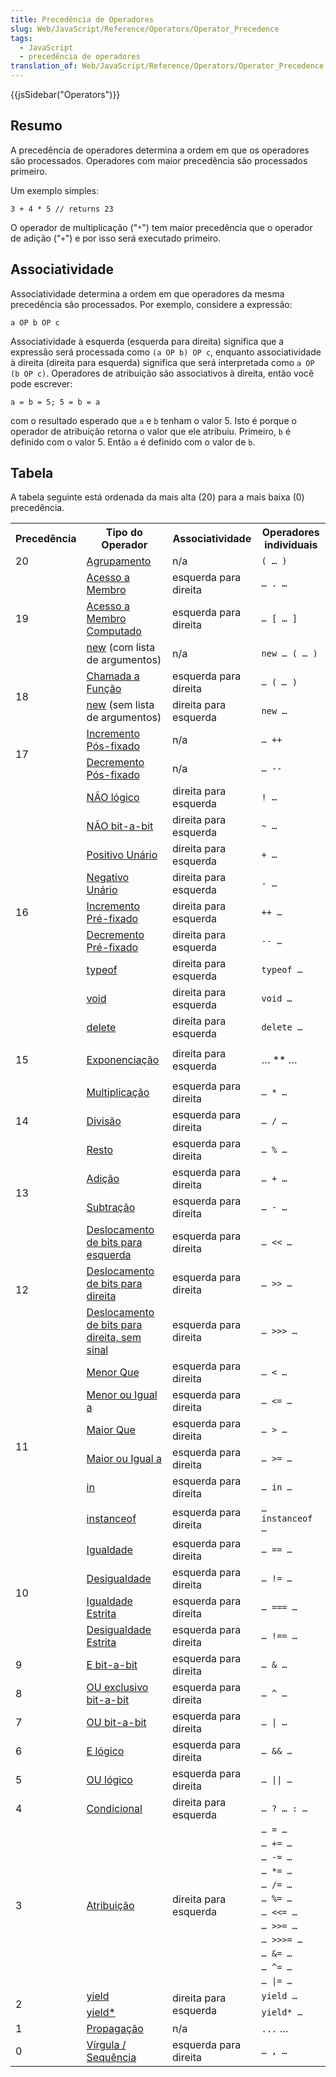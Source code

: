 ```yaml
---
title: Precedência de Operadores
slug: Web/JavaScript/Reference/Operators/Operator_Precedence
tags:
  - JavaScript
  - precedência de operadores
translation_of: Web/JavaScript/Reference/Operators/Operator_Precedence
---
```

{{jsSidebar("Operators")}}

## Resumo

A precedência de operadores determina a ordem em que os operadores são processados. Operadores com maior precedência são processados primeiro.

Um exemplo simples:

    3 + 4 * 5 // returns 23

O operador de multiplicação ("`*`") tem maior precedência que o operador de adição ("`+`") e por isso será executado primeiro.

## Associatividade

Associatividade determina a ordem em que operadores da mesma precedência são processados. Por exemplo, considere a expressão:

    a OP b OP c

Associatividade à esquerda (esquerda para direita) significa que a expressão será processada como `(a OP b) OP c`, enquanto associatividade à direita (direita para esquerda) significa que será interpretada como `a OP (b OP c)`. Operadores de atribuição são associativos à direita, então você pode escrever:

    a = b = 5; 5 = b = a

com o resultado esperado que `a` e `b` tenham o valor 5. Isto é porque o operador de atribuição retorna o valor que ele atribuiu. Primeiro, `b` é definido com o valor 5. Então `a` é definido com o valor de `b`.

## Tabela

A tabela seguinte está ordenada da mais alta (20) para a mais baixa (0) precedência.

<table class="fullwidth-table">
  <tbody>
    <tr>
      <th>Precedência</th>
      <th>Tipo do Operador</th>
      <th>Associatividade</th>
      <th>Operadores individuais</th>
    </tr>
    <tr>
      <td>20</td>
      <td>
        <a href="/en-US/docs/Web/JavaScript/Reference/Operators/Grouping"
          >Agrupamento</a
        >
      </td>
      <td>n/a</td>
      <td><code>( … )</code></td>
    </tr>
    <tr>
      <td rowspan="3">19</td>
      <td>
        <a
          href="https://developer.mozilla.org/en-US/docs/Web/JavaScript/Reference/Operators/Property_Accessors#Dot_notation"
          >Acesso a Membro</a
        >
      </td>
      <td>esquerda para direita</td>
      <td><code>… . …</code></td>
    </tr>
    <tr>
      <td>
        <a
          href="https://developer.mozilla.org/en-US/docs/Web/JavaScript/Reference/Operators/Property_Accessors#Dot_notation"
          >Acesso a Membro Computado</a
        >
      </td>
      <td>esquerda para direita</td>
      <td><code>… [ … ]</code></td>
    </tr>
    <tr>
      <td>
        <a
          href="/en-US/docs/JavaScript/Reference/Operators/Special/new"
          title="JavaScript/Reference/Operators/Special_Operators/new_Operator"
          >new</a
        >
        (com lista de argumentos)
      </td>
      <td>n/a</td>
      <td><code>new … ( … )</code></td>
    </tr>
    <tr>
      <td rowspan="2">18</td>
      <td>
        <a
          href="/en-US/docs/Web/JavaScript/Guide/Functions"
          title="JavaScript/Reference/Operators/Special_Operators/function_call"
          >Chamada a Função</a
        >
      </td>
      <td>esquerda para direita</td>
      <td>
        <code>… ( <var>… </var>)</code>
      </td>
    </tr>
    <tr>
      <td>
        <a
          href="/en-US/docs/Web/JavaScript/Reference/Operators/new"
          title="JavaScript/Reference/Operators/Special_Operators/new_Operator"
          >new</a
        >
        (sem lista de argumentos)
      </td>
      <td>direita para esquerda</td>
      <td><code>new …</code></td>
    </tr>
    <tr>
      <td rowspan="2">17</td>
      <td>
        <a
          href="/en-US/docs/Web/JavaScript/Reference/Operators/Arithmetic_Operators#Increment"
          title="JavaScript/Reference/Operators/Arithmetic_Operators"
          >Incremento Pós-fixado</a
        >
      </td>
      <td>n/a</td>
      <td><code>… ++</code></td>
    </tr>
    <tr>
      <td>
        <a
          href="/en-US/docs/Web/JavaScript/Reference/Operators/Arithmetic_Operators#Decrement"
          title="JavaScript/Reference/Operators/Arithmetic_Operators"
          >Decremento Pós-fixado</a
        >
      </td>
      <td>n/a</td>
      <td><code>… --</code></td>
    </tr>
    <tr>
      <td rowspan="9">16</td>
      <td>
        <a
          href="/en-US/docs/Web/JavaScript/Reference/Operators/Logical_Operators#Logical_NOT"
          title="JavaScript/Reference/Operators/Logical_Operators"
          >NÃO lógico</a
        >
      </td>
      <td>direita para esquerda</td>
      <td><code>! …</code></td>
    </tr>
    <tr>
      <td>
        <a
          href="/en-US/docs/Web/JavaScript/Reference/Operators/Bitwise_Operators#Bitwise_NOT"
          title="JavaScript/Reference/Operators/Bitwise_Operators"
          >NÃO bit-a-bit</a
        >
      </td>
      <td>direita para esquerda</td>
      <td><code>~ …</code></td>
    </tr>
    <tr>
      <td>
        <a
          href="/en-US/docs/Web/JavaScript/Reference/Operators/Arithmetic_Operators#Unary_plus"
          title="JavaScript/Reference/Operators/Arithmetic_Operators"
          >Positivo Unário</a
        >
      </td>
      <td>direita para esquerda</td>
      <td><code>+ …</code></td>
    </tr>
    <tr>
      <td>
        <a
          href="/en-US/docs/Web/JavaScript/Reference/Operators/Arithmetic_Operators#Unary_negation"
          title="JavaScript/Reference/Operators/Arithmetic_Operators"
          >Negativo Unário</a
        >
      </td>
      <td>direita para esquerda</td>
      <td><code>- …</code></td>
    </tr>
    <tr>
      <td>
        <a
          href="/en-US/docs/Web/JavaScript/Reference/Operators/Arithmetic_Operators#Increment"
          title="JavaScript/Reference/Operators/Arithmetic_Operators"
          >Incremento Pré-fixado</a
        >
      </td>
      <td>direita para esquerda</td>
      <td><code>++ …</code></td>
    </tr>
    <tr>
      <td>
        <a
          href="/en-US/docs/Web/JavaScript/Reference/Operators/Arithmetic_Operators#Decrement"
          title="JavaScript/Reference/Operators/Arithmetic_Operators"
          >Decremento Pré-fixado</a
        >
      </td>
      <td>direita para esquerda</td>
      <td><code>-- …</code></td>
    </tr>
    <tr>
      <td>
        <a
          href="/en-US/docs/Web/JavaScript/Reference/Operators/typeof"
          title="JavaScript/Reference/Operators/Special_Operators/typeof_Operator"
          >typeof</a
        >
      </td>
      <td>direita para esquerda</td>
      <td><code>typeof …</code></td>
    </tr>
    <tr>
      <td>
        <a
          href="/en-US/docs/Web/JavaScript/Reference/Operators/void"
          title="JavaScript/Reference/Operators/Special_Operators/void_Operator"
          >void</a
        >
      </td>
      <td>direita para esquerda</td>
      <td><code>void …</code></td>
    </tr>
    <tr>
      <td>
        <a
          href="/en-US/docs/Web/JavaScript/Reference/Operators/delete"
          title="JavaScript/Reference/Operators/Special_Operators/delete_Operator"
          >delete</a
        >
      </td>
      <td>direita para esquerda</td>
      <td><code>delete …</code></td>
    </tr>
    <tr>
      <td>15</td>
      <td>
        <p>
          <a
            href="https://developer.mozilla.org/en-US/docs/Web/JavaScript/Reference/Operators/Arithmetic_Operators#Exponentiation"
            >Exponenciação</a
          >
        </p>
      </td>
      <td>direita para esquerda</td>
      <td>… ** …</td>
    </tr>
    <tr>
      <td rowspan="3">14</td>
      <td>
        <a
          href="/en-US/docs/Web/JavaScript/Reference/Operators/Arithmetic_Operators#Multiplication"
          title="JavaScript/Reference/Operators/Arithmetic_Operators"
          >Multiplicação</a
        >
      </td>
      <td>esquerda para direita</td>
      <td><code>… * …</code></td>
    </tr>
    <tr>
      <td>
        <a
          href="/en-US/docs/Web/JavaScript/Reference/Operators/Arithmetic_Operators#Division"
          title="JavaScript/Reference/Operators/Arithmetic_Operators"
          >Divisão</a
        >
      </td>
      <td>esquerda para direita</td>
      <td><code>… / …</code></td>
    </tr>
    <tr>
      <td>
        <a
          href="/en-US/docs/Web/JavaScript/Reference/Operators/Arithmetic_Operators#Remainder"
          title="JavaScript/Reference/Operators/Arithmetic_Operators"
          >Resto</a
        >
      </td>
      <td>esquerda para direita</td>
      <td><code>… % …</code></td>
    </tr>
    <tr>
      <td rowspan="2">13</td>
      <td>
        <a
          href="/en-US/docs/Web/JavaScript/Reference/Operators/Arithmetic_Operators#Addition"
          title="JavaScript/Reference/Operators/Arithmetic_Operators"
          >Adição</a
        >
      </td>
      <td>esquerda para direita</td>
      <td><code>… + …</code></td>
    </tr>
    <tr>
      <td>
        <a
          href="/en-US/docs/Web/JavaScript/Reference/Operators/Arithmetic_Operators#Subtraction"
          title="JavaScript/Reference/Operators/Arithmetic_Operators"
          >Subtração</a
        >
      </td>
      <td>esquerda para direita</td>
      <td><code>… - …</code></td>
    </tr>
    <tr>
      <td rowspan="3">12</td>
      <td>
        <a
          href="/en-US/docs/Web/JavaScript/Reference/Operators/Bitwise_Operators"
          title="JavaScript/Reference/Operators/Bitwise_Operators"
          >Deslocamento de bits para esquerda</a
        >
      </td>
      <td>esquerda para direita</td>
      <td><code>… &#x3C;&#x3C; …</code></td>
    </tr>
    <tr>
      <td>
        <a
          href="/en-US/docs/Web/JavaScript/Reference/Operators/Bitwise_Operators"
          title="JavaScript/Reference/Operators/Bitwise_Operators"
          >Deslocamento de bits para direita</a
        >
      </td>
      <td>esquerda para direita</td>
      <td><code>… >> …</code></td>
    </tr>
    <tr>
      <td>
        <a
          href="/en-US/docs/Web/JavaScript/Reference/Operators/Bitwise_Operators"
          title="JavaScript/Reference/Operators/Bitwise_Operators"
          >Deslocamento de bits para direita, sem sinal</a
        >
      </td>
      <td>esquerda para direita</td>
      <td><code>… >>> …</code></td>
    </tr>
    <tr>
      <td rowspan="6">11</td>
      <td>
        <a
          href="/en-US/docs/Web/JavaScript/Reference/Operators/Comparison_Operators#Less_than_operator"
          title="JavaScript/Reference/Operators/Comparison_Operators"
          >Menor Que</a
        >
      </td>
      <td>esquerda para direita</td>
      <td><code>… &#x3C; …</code></td>
    </tr>
    <tr>
      <td>
        <a
          href="/en-US/docs/Web/JavaScript/Reference/Operators/Comparison_Operators#Less_than__or_equal_operator"
          title="JavaScript/Reference/Operators/Comparison_Operators"
          >Menor ou Igual a</a
        >
      </td>
      <td>esquerda para direita</td>
      <td><code>… &#x3C;= …</code></td>
    </tr>
    <tr>
      <td>
        <a
          href="/en-US/docs/Web/JavaScript/Reference/Operators/Comparison_Operators#Greater_than_operator"
          title="JavaScript/Reference/Operators/Comparison_Operators"
          >Maior Que</a
        >
      </td>
      <td>esquerda para direita</td>
      <td><code>… > …</code></td>
    </tr>
    <tr>
      <td>
        <a
          href="/en-US/docs/Web/JavaScript/Reference/Operators/Comparison_Operators#Greater_than_or_equal_operator"
          title="JavaScript/Reference/Operators/Comparison_Operators"
          >Maior ou Igual a</a
        >
      </td>
      <td>esquerda para direita</td>
      <td><code>… >= …</code></td>
    </tr>
    <tr>
      <td>
        <a
          href="/en-US/docs/Web/JavaScript/Reference/Operators/in"
          title="JavaScript/Reference/Operators/Special_Operators/in_Operator"
          >in</a
        >
      </td>
      <td>esquerda para direita</td>
      <td><code>… in …</code></td>
    </tr>
    <tr>
      <td>
        <a
          href="/en-US/docs/Web/JavaScript/Reference/Operators/instanceof"
          title="JavaScript/Reference/Operators/Special_Operators/instanceof_Operator"
          >instanceof</a
        >
      </td>
      <td>esquerda para direita</td>
      <td><code>… instanceof …</code></td>
    </tr>
    <tr>
      <td rowspan="4">10</td>
      <td>
        <a
          href="/en-US/docs/Web/JavaScript/Reference/Operators/Comparison_Operators#Equality"
          title="JavaScript/Reference/Operators/Comparison_Operators"
          >Igualdade</a
        >
      </td>
      <td>esquerda para direita</td>
      <td><code>… == …</code></td>
    </tr>
    <tr>
      <td>
        <a
          href="/en-US/docs/Web/JavaScript/Reference/Operators/Comparison_Operators#Inequality"
          title="JavaScript/Reference/Operators/Comparison_Operators"
          >Desigualdade</a
        >
      </td>
      <td>esquerda para direita</td>
      <td><code>… != …</code></td>
    </tr>
    <tr>
      <td>
        <a
          href="/en-US/docs/Web/JavaScript/Reference/Operators/Comparison_Operators#Identity"
          title="JavaScript/Reference/Operators/Comparison_Operators"
          >Igualdade Estrita</a
        >
      </td>
      <td>esquerda para direita</td>
      <td><code>… === …</code></td>
    </tr>
    <tr>
      <td>
        <a
          href="/en-US/docs/Web/JavaScript/Reference/Operators/Comparison_Operators#Nonidentity"
          title="JavaScript/Reference/Operators/Comparison_Operators"
          >Desigualdade Estrita</a
        >
      </td>
      <td>esquerda para direita</td>
      <td><code>… !== …</code></td>
    </tr>
    <tr>
      <td>9</td>
      <td>
        <a
          href="/en-US/docs/Web/JavaScript/Reference/Operators/Bitwise_Operators#Bitwise_AND"
          title="JavaScript/Reference/Operators/Bitwise_Operators"
          >E bit-a-bit</a
        >
      </td>
      <td>esquerda para direita</td>
      <td><code>… &#x26; …</code></td>
    </tr>
    <tr>
      <td>8</td>
      <td>
        <a
          href="/en-US/docs/Web/JavaScript/Reference/Operators/Bitwise_Operators#Bitwise_XOR"
          title="JavaScript/Reference/Operators/Bitwise_Operators"
          >OU exclusivo bit-a-bit</a
        >
      </td>
      <td>esquerda para direita</td>
      <td><code>… ^ …</code></td>
    </tr>
    <tr>
      <td>7</td>
      <td>
        <a
          href="/en-US/docs/Web/JavaScript/Reference/Operators/Bitwise_Operators#Bitwise_OR"
          title="JavaScript/Reference/Operators/Bitwise_Operators"
          >OU bit-a-bit</a
        >
      </td>
      <td>esquerda para direita</td>
      <td><code>… | …</code></td>
    </tr>
    <tr>
      <td>6</td>
      <td>
        <a
          href="/en-US/docs/Web/JavaScript/Reference/Operators/Logical_Operators#Logical_AND"
          title="JavaScript/Reference/Operators/Logical_Operators"
          >E lógico</a
        >
      </td>
      <td>esquerda para direita</td>
      <td><code>… &#x26;&#x26; …</code></td>
    </tr>
    <tr>
      <td>5</td>
      <td>
        <a
          href="/en-US/docs/Web/JavaScript/Reference/Operators/Logical_Operators#Logical_OR"
          title="JavaScript/Reference/Operators/Logical_Operators"
          >OU lógico</a
        >
      </td>
      <td>esquerda para direita</td>
      <td><code>… || …</code></td>
    </tr>
    <tr>
      <td>4</td>
      <td>
        <a
          href="/en-US/docs/Web/JavaScript/Reference/Operators/Conditional_Operator"
          title="JavaScript/Reference/Operators/Special_Operators/Conditional_Operator"
          >Condicional</a
        >
      </td>
      <td>direita para esquerda</td>
      <td><code>… ? … : …</code></td>
    </tr>
    <tr>
      <td rowspan="12">3</td>
      <td rowspan="12">
        <a
          href="/en-US/docs/Web/JavaScript/Reference/Operators/Assignment_Operators"
          title="JavaScript/Reference/Operators/Assignment_Operators"
          >Atribuição</a
        >
      </td>
      <td rowspan="12">direita para esquerda</td>
      <td><code>… = …</code></td>
    </tr>
    <tr>
      <td><code>… += …</code></td>
    </tr>
    <tr>
      <td><code>… -= …</code></td>
    </tr>
    <tr>
      <td><code>… *= …</code></td>
    </tr>
    <tr>
      <td><code>… /= …</code></td>
    </tr>
    <tr>
      <td><code>… %= …</code></td>
    </tr>
    <tr>
      <td><code>… &#x3C;&#x3C;= …</code></td>
    </tr>
    <tr>
      <td><code>… >>= …</code></td>
    </tr>
    <tr>
      <td><code>… >>>= …</code></td>
    </tr>
    <tr>
      <td><code>… &#x26;= …</code></td>
    </tr>
    <tr>
      <td><code>… ^= …</code></td>
    </tr>
    <tr>
      <td><code>… |= …</code></td>
    </tr>
    <tr>
      <td rowspan="2">2</td>
      <td>
        <a
          href="/en-US/docs/Web/JavaScript/Reference/Operators/yield"
          title="JavaScript/Reference/Operators/yield"
          >yield</a
        >
      </td>
      <td rowspan="2">direita para esquerda</td>
      <td><code>yield …</code></td>
    </tr>
    <tr>
      <td>
        <a
          href="https://developer.mozilla.org/en-US/docs/Web/JavaScript/Reference/Operators/yield*"
          >yield*</a
        >
      </td>
      <td><code>yield* …</code></td>
    </tr>
    <tr>
      <td>1</td>
      <td>
        <a
          href="/en-US/docs/Web/JavaScript/Reference/Operators/Spread_operator"
          title="JavaScript/Reference/Operators/Spread_operator"
          >Propagação</a
        >
      </td>
      <td>n/a</td>
      <td><code>...</code> …</td>
    </tr>
    <tr>
      <td>0</td>
      <td>
        <a
          href="/en-US/docs/Web/JavaScript/Reference/Operators/Comma_Operator"
          title="JavaScript/Reference/Operators/Comma_Operator"
          >Vírgula / Sequência</a
        >
      </td>
      <td>esquerda para direita</td>
      <td><code>… , …</code></td>
    </tr>
  </tbody>
</table>
